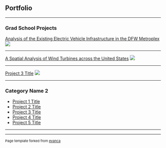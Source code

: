 ## Portfolio

---

### Grad School Projects 

[Analysis of the Existing Electric Vehicle Infrastructure in the DFW Metroplex](/pdf/JMammen_GIS5253-999_FinalProject.pdf)
<img src="/images/Dallas_Driveshed_Mile.jpg">

---
[A Spatial Analysis of Wind Turbines across the United States](/sample_page)
<img src="images/dummy_thumbnail.jpg?raw=true"/>

---
[Project 3 Title](http://example.com/)
<img src="images/dummy_thumbnail.jpg?raw=true"/>

---

### Category Name 2

- [Project 1 Title](http://example.com/)
- [Project 2 Title](http://example.com/)
- [Project 3 Title](http://example.com/)
- [Project 4 Title](http://example.com/)
- [Project 5 Title](http://example.com/)

---




---
<p style="font-size:11px">Page template forked from <a href="https://github.com/evanca/quick-portfolio">evanca</a></p>
<!-- Remove above link if you don't want to attibute -->

